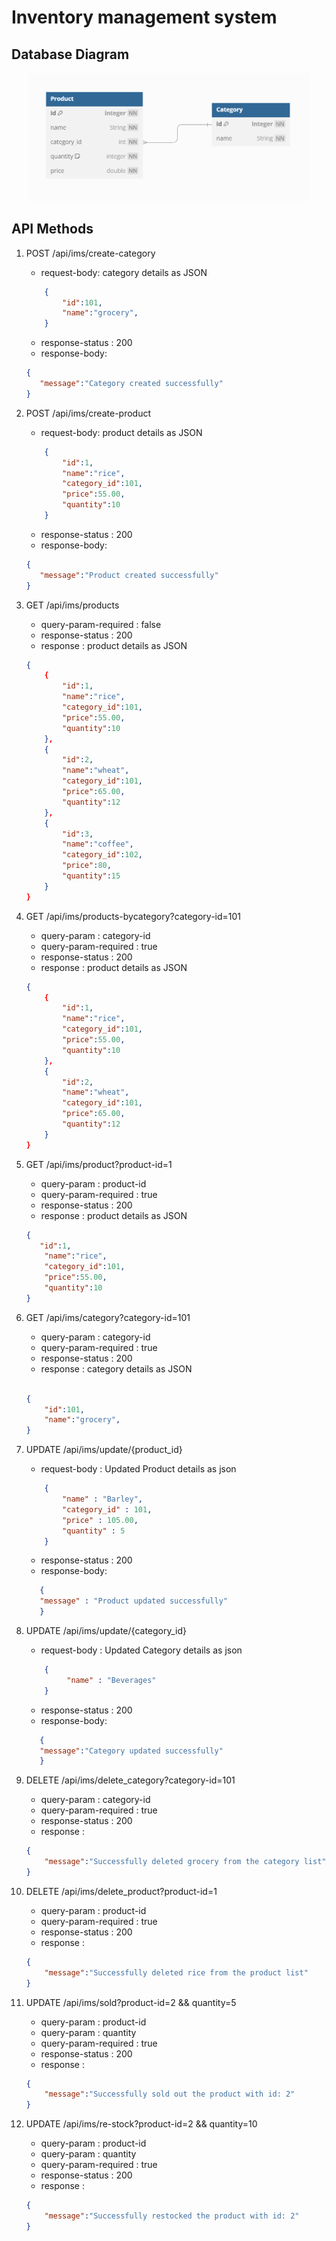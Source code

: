 # Inventory management system 

## Database Diagram
<center>
<img src = "databasediagram_part2.png" alt ="employee-entity-design" style="width:450px">
</center>

## API Methods

1. POST /api/ims/create-category

    - request-body: category details as JSON
    ```json
        {
            "id":101,
            "name":"grocery",
        }
    ```
    - response-status : 200
    - response-body: 
     ```json
    {
        "message":"Category created successfully"
    }
    ```

2. POST /api/ims/create-product 

    - request-body: product details as JSON
    ```json
        {
            "id":1,
            "name":"rice",
            "category_id":101,
            "price":55.00,
            "quantity":10
        }
    ```
    - response-status : 200
    - response-body: 
     ```json
    {
        "message":"Product created successfully"
    }
    ```

3. GET /api/ims/products

    - query-param-required : false
    - response-status : 200
    - response : product details as JSON

    ```json
    {
        {
            "id":1,
            "name":"rice",
            "category_id":101,
            "price":55.00,
            "quantity":10
        },
        {
            "id":2,
            "name":"wheat",
            "category_id":101,
            "price":65.00,
            "quantity":12
        },
        {
            "id":3,
            "name":"coffee",
            "category_id":102,
            "price":80,
            "quantity":15
        }
    }

4. GET /api/ims/products-bycategory?category-id=101

    - query-param : category-id
    - query-param-required : true
    - response-status : 200
    - response : product details as JSON

    ```json
    {
        {
            "id":1,
            "name":"rice",
            "category_id":101,
            "price":55.00,
            "quantity":10
        },
        {
            "id":2,
            "name":"wheat",
            "category_id":101,
            "price":65.00,
            "quantity":12
        }
    }
    ```

5. GET /api/ims/product?product-id=1

    - query-param : product-id
    - query-param-required : true
    - response-status : 200
    - response : product details as JSON
    
    ```json
    {
       "id":1,
        "name":"rice",
        "category_id":101,
        "price":55.00,
        "quantity":10
    }
    ```
6. GET /api/ims/category?category-id=101

    - query-param : category-id
    - query-param-required : true
    - response-status : 200
    - response : category details as JSON
    
    ```json

    {
        "id":101,
        "name":"grocery",
    }

    ```
7. UPDATE /api/ims/update/{product_id}
 
    - request-body : Updated Product details as json
 
    ```json
        {
            "name" : "Barley",
            "category_id" : 101,
            "price" : 105.00,
            "quantity" : 5
        }
 
    ```
 
    - response-status : 200
    - response-body:
 
     ```json
        {
        "message" : "Product updated successfully"
        }
    ```
 
8. UPDATE /api/ims/update/{category_id}
 
    - request-body : Updated Category details as json
 
    ```json
        {
             "name" : "Beverages"
        }
 
    ```
 
    - response-status : 200
    - response-body:
 
     ```json
        {
        "message":"Category updated successfully"
        }
    ```

9. DELETE /api/ims/delete_category?category-id=101

    - query-param : category-id
    - query-param-required : true
    - response-status : 200
    - response : 

    ```json
    {
        "message":"Successfully deleted grocery from the category list"
    }
    ```

10. DELETE /api/ims/delete_product?product-id=1

    - query-param : product-id
    - query-param-required : true
    - response-status : 200
    - response : 
    
    ```json
    {
        "message":"Successfully deleted rice from the product list"
    }
    ```

11. UPDATE /api/ims/sold?product-id=2 && quantity=5

    - query-param : product-id
    - query-param : quantity
    - query-param-required : true
    - response-status : 200
    - response : 

    ```json
    {
        "message":"Successfully sold out the product with id: 2"
    }

    ```

12. UPDATE /api/ims/re-stock?product-id=2 && quantity=10

    - query-param : product-id
    - query-param : quantity
    - query-param-required : true
    - response-status : 200
    - response : 

    ```json
    {
        "message":"Successfully restocked the product with id: 2"
    }
    
    ```



